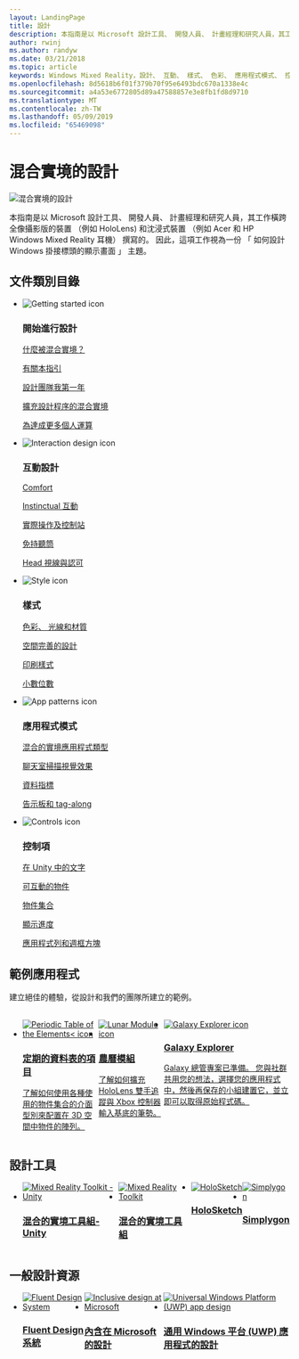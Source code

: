 ```yaml
---
layout: LandingPage
title: 設計
description: 本指南是以 Microsoft 設計工具、 開發人員、 計畫經理和研究人員，其工作橫跨全像攝影版的裝置 （例如 HoloLens) 和沈浸式裝置 （例如 Acer 和 HP Windows Mixed Reality 耳機） 撰寫的。 因此，這項工作視為一份 「 如何設計 Windows 掛接標頭的顯示畫面 」 主題。
author: rwinj
ms.author: randyw
ms.date: 03/21/2018
ms.topic: article
keywords: Windows Mixed Reality，設計、 互動、 樣式、 色彩、 應用程式模式、 控制項、 範例應用程式、 混合實境工具組、 MRTK
ms.openlocfilehash: 8d5618b6f01f379b70f95e6493bdc670a1338e4c
ms.sourcegitcommit: a4a53e6772805d89a47588857e3e8fb1fd8d9710
ms.translationtype: MT
ms.contentlocale: zh-TW
ms.lasthandoff: 05/09/2019
ms.locfileid: "65469098"
---
```

# <a name="design-for-mixed-reality"></a>混合實境的設計

![混合實境的設計](images/Bicycle-Leschi10.gif)

本指南是以 Microsoft 設計工具、 開發人員、 計畫經理和研究人員，其工作橫跨全像攝影版的裝置 （例如 HoloLens) 和沈浸式裝置 （例如 Acer 和 HP Windows Mixed Reality 耳機） 撰寫的。 因此，這項工作視為一份 「 如何設計 Windows 掛接標頭的顯示畫面 」 主題。

## <a name="article-categories"></a>文件類別目錄

<ul class="panelContent cardsF">
    <li>
        <div class="cardSize">
            <div class="cardPadding">
                <div class="card">
                    <div class="cardImageOuter">
                        <div class="cardImage">
                            <img src="images/GetStartedIcon.png" alt="Getting started icon">
                        </div>
                    </div>
                    <div class="cardText">
                        <h3>開始進行設計</h3>
                        <p>
                            <a href="mixed-reality.md">什麼被混合實境？</a>
                        </p>
                        <p>
                            <a href="about-this-design-guidance.md">有關本指引</a>
                        </p>
                        <p>
                            <a href="case-study-my-first-year-on-the-hololens-design-team.md">設計團隊我第一年</a>
                        </p>
                        <p>
                            <a href="case-study-expanding-the-design-process-for-mixed-reality.md">擴充設計程序的混合實境</a>
                        </p>
                        <p>
                            <a href="case-study-the-pursuit-of-more-personal-computing.md">為達成更多個人運算</a>
                        </p>
                    </div>
                </div>
            </div>
        </div>
    </li>
    <li>
        <div class="cardSize">
            <div class="cardPadding">
                <div class="card">
                    <div class="cardImageOuter">
                        <div class="cardImage">
                            <img src="images/Interaction_Icon_120x130.png" alt="Interaction design icon">
                        </div>
                    </div>
                    <div class="cardText">
                        <h3>互動設計</h3>
                        <p>
                            <a href="comfort.md">Comfort</a>
                        </p>
            <p>
                            <a href="interaction-fundamentals.md">Instinctual 互動</a>
                        </p>
                        <p>
                            <a href="hands-and-tools.md">實際操作及控制站</a>
                        </p>
                        <p>
                            <a href="hands-free.md">免持聽筒</a>
                        </p>
                         <p>
                            <a href="gaze-and-commit.md">Head 視線與認可</a>
                        </p>
                    </div>
                </div>
            </div>
        </div>
    </li>
    <li>
        <div class="cardSize">
            <div class="cardPadding">
                <div class="card">
                    <div class="cardImageOuter">
                        <div class="cardImage">
                            <img src="images/Style_Icon_120x130.png" alt="Style icon">
                        </div>
                    </div>
                    <div class="cardText">
                        <h3>樣式</h3>
                        <p>
                            <a href="color,-light-and-materials.md">色彩、 光線和材質</a>
                        </p>
                         <p>
                            <a href="spatial-sound-design.md">空間完善的設計</a>
                        </p>
                        <p>
                            <a href="typography.md">印刷樣式</a>
                        </p>
                        <p>
                            <a href="scale.md">小數位數</a>
                        </p>                      
                    </div>
                </div>
            </div>
        </div>
    </li>
    <li>
        <div class="cardSize">
            <div class="cardPadding">
                <div class="card">
                    <div class="cardImageOuter">
                        <div class="cardImage">
                            <img src="images/App_patterns_Icon_120x130.png" alt="App patterns icon">
                        </div>
                    </div>
                    <div class="cardText">
                        <h3>應用程式模式</h3>
                        <p>
                            <a href="types-of-mixed-reality-apps.md">混合的實境應用程式類型</a>
                        </p>
                        <p>
                            <a href="room-scan-visualization.md">聊天室掃描視覺效果</a>
                        </p>
                        <p>
                            <a href="cursors.md">資料指標</a>
                        </p>
                        <p>
                            <a href="billboarding-and-tag-along.md">告示板和 tag-along</a>
                        </p>
                    </div>
                </div>
            </div>
        </div>
    </li>
    <li>
        <div class="cardSize">
            <div class="cardPadding">
                <div class="card">
                    <div class="cardImageOuter">
                        <div class="cardImage">
                            <img src="images/Controls_Icon_120x130.png" alt="Controls icon">
                        </div>
                    </div>
                    <div class="cardText">
                        <h3>控制項</h3>
                        <p>
                            <a href="text-in-unity.md">在 Unity 中的文字</a>
                        </p>
                        <p>
                            <a href="interactable-object.md">可互動的物件</a>
                        </p>
                        <p>
                            <a href="object-collection.md">物件集合</a>
                        </p>
                        <p>
                            <a href="progress.md">顯示進度</a>
                        </p>
                        <p>
                            <a href="app-bar-and-bounding-box.md">應用程式列和週框方塊</a>
                        </p>
                    </div>
                </div>
            </div>
        </div>
    </li>    
</ul>


## <a name="sample-apps"></a>範例應用程式

建立絕佳的體驗，從設計和我們的團隊所建立的範例。

<br>
<ul id="cardtypes-W" class="cardsW panelContent" style="display: flex; margin-top: 0px;">
    <li>
        <a href="periodic-table-of-the-elements.md" title="定期的資料表的項目" data-linktype="absolute-path">
            <div class="cardSize">
                <div class="cardPadding">
                    <div class="card">
                        <div class="cardImageOuter">
                            <div class="cardImage">
                                <img src="images/periodictableofelementsapp-tile.jpg" alt="Periodic Table of the Elements< icon">
                            </div>
                        </div>
                        <div class="cardText">
                            <h3>定期的資料表的項目</h3>
                            <p>了解如何使用各種使用的物件集合的介面型別來配置在 3D 空間中物件的陣列。</p>
                        </div>
                    </div>
                </div>
            </div>
        </a>        
    </li>
    <li>
        <a href="lunar-module.md" title="農曆模組" data-linktype="absolute-path">
            <div class="cardSize">
                <div class="cardPadding">
                    <div class="card">
                        <div class="cardImageOuter">
                            <div class="cardImage">
                                <img src="images/lunar-module-tile.png" alt="Lunar Module icon">
                            </div>
                        </div>
                        <div class="cardText">
                            <h3>農曆模組</h3>
                            <p>了解如何擴充 HoloLens 雙手追蹤與 Xbox 控制器輸入基底的筆勢。</p>
                        </div>
                    </div>
                </div>
            </div>
        </a>
    </li>
    <li>
        <a href="galaxy-explorer.md" title="Galaxy 總管" data-linktype="absolute-path">
            <div class="cardSize">
                <div class="cardPadding">
                    <div class="card">
                        <div class="cardImageOuter">
                            <div class="cardImage">
                                <img src="images/galaxyexplorer-tile.jpg" alt="Galaxy Explorer icon">
                            </div>
                        </div>
                        <div class="cardText">
                            <h3>Galaxy Explorer</h3>
                            <p>Galaxy 總管專案已準備。 您與社群共用您的想法，選擇您的應用程式中，然後再保存的小組建置它，並立即可以取得原始程式碼。</p>
                        </div>
                    </div>
                </div>
            </div>
        </a>
    </li>
</ul>



## <a name="design-tools"></a>設計工具


<ul id="cardtypes-D" class="cardsD panelContent" style="display: flex; margin-top: 0px;">
    <li>
    <a href="https://github.com/Microsoft/MixedRealityToolkit-Unity" title="混合的實境工具組-Unity" data-linktype="absolute-path">
        <div class="cardSize">
            <div class="cardPadding">
                <div class="card">
                    <div class="cardImageOuter">
                        <div class="cardImage">
                            <img src="images/MRTKandUnity.png" alt="Mixed Reality Toolkit - Unity">
                        </div>
                    </div>                    
            <div class="cardText">
                        <h3>混合的實境工具組-Unity</h3>
                        <p> </p>
                    </div>
                </div>
            </div>
        </div>
      </a>  
    </li>
    <li>
    <a href="https://github.com/Microsoft/MixedRealityToolkit" title="混合的實境工具組" data-linktype="absolute-path">
        <div class="cardSize">
            <div class="cardPadding">
                <div class="card">
                    <div class="cardImageOuter">
                        <div class="cardImage">
                            <img src="images/MRTK.png" alt="Mixed Reality Toolkit">
                        </div>
                    </div>                    
            <div class="cardText">
                        <h3>混合的實境工具組</h3>
                        <p> </p>
                    </div>
                </div>
            </div>
        </div>
      </a>  
    </li>   
        <li>
    <a href="case-study-building-holosketch,-a-spatial-layout-and-ux-sketching-app-for-hololens.md" title="HoloSketch" data-linktype="absolute-path">
        <div class="cardSize">
            <div class="cardPadding">
                <div class="card">
                    <div class="cardImageOuter">
                        <div class="cardImage">
                            <img src="images/HoloSketch.png" alt="HoloSketch">
                        </div>
                    </div>                    
            <div class="cardText">
                        <h3>HoloSketch</h3>
                        <p> </p>
                    </div>
                </div>
            </div>
        </div>
      </a>  
    </li>   
            <li>
    <a href="https://www.simplygon.com" title="Simplygon" data-linktype="absolute-path">
        <div class="cardSize">
            <div class="cardPadding">
                <div class="card">
                    <div class="cardImageOuter">
                        <div class="cardImage">
                            <img src="images/Simplygon.png" alt="Simplygon">
                        </div>
                    </div>                    
            <div class="cardText">
                        <h3>Simplygon</h3>
                        <p> </p>
                    </div>
                </div>
            </div>
        </div>
      </a>  
    </li>
</ul>


## <a name="general-design-resources"></a>一般設計資源

<ul id="cardtypes-D" class="cardsD panelContent" style="display: flex; margin-top: 0px;">
    <li>
    <a href="http://fluent.microsoft.com" title="Fluent Design System" data-linktype="absolute-path">
        <div class="cardSize">
            <div class="cardPadding">
                <div class="card">
                    <div class="cardImageOuter">
                        <div class="cardImage">
                            <img src="images/Fluent.png" alt="Fluent Design System">
                        </div>
                    </div>                    
            <div class="cardText">
                        <h3>Fluent Design 系統</h3>
                        <p> </p>
                    </div>
                </div>
            </div>
        </div>
      </a>  
    </li>
    <li>
    <a href="https://www.microsoft.com/design/inclusive" title="內含在 Microsoft 的設計" data-linktype="absolute-path">
        <div class="cardSize">
            <div class="cardPadding">
                <div class="card">
                    <div class="cardImageOuter">
                        <div class="cardImage">
                            <img src="images/Inclusive.png" alt="Inclusive design at Microsoft">
                        </div>
                    </div>                    
            <div class="cardText">
                        <h3>內含在 Microsoft 的設計</h3>
                        <p> </p>
                    </div>
                </div>
            </div>
        </div>
      </a>  
    </li>   
        <li>
    <a href="https://developer.microsoft.com/windows/apps/design" title="通用 Windows 平台 (UWP) 應用程式的設計" data-linktype="absolute-path">
        <div class="cardSize">
            <div class="cardPadding">
                <div class="card">
                    <div class="cardImageOuter">
                        <div class="cardImage">
                            <img src="images/UWP.png" alt="Universal Windows Platform (UWP) app design">
                        </div>
                    </div>                    
            <div class="cardText">
                        <h3>通用 Windows 平台 (UWP) 應用程式的設計</h3>
                        <p> </p>
                    </div>
                </div>
            </div>
        </div>
      </a>  
    </li>   
</ul>
